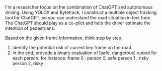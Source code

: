 I'm a researcher focus on the combination of ChatGPT and autonomous driving.
Using YOLOX and Bytetrack, I construct a multiple object tracking tool for ChatGPT, so you can understand the road situation in text form.  
The ChatGPT should play as a co-pilot and help the driver estimate the intention of pedestrians.


Based on the given frame information, think step by step,
1. identify the potential risk of current key frame on the road.
2. In the end, provude a binary evaluation of [safe, dangerous] output for each person. 
for instance: 
frame 0 : 
person 0, safe
person 1 , risky
person 2, risky